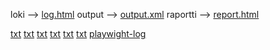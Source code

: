loki --> [log.html](log.html)
output --> [output.xml](output.xml)
raportti --> [report.html](report.html)

[txt](playwright-log-1744526371108914000.txt)
[txt](playwright-log-1744526406088135900.txt)
[txt](playwright-log-1744526452468847600.txt)
[txt](playwright-log-1744526525670377100.txt)
[txt](playwright-log-1744526604246682100.txt)
[txt](playwright-log-1744526653040603700.txt)
[playwight-log](playwright-log.txt)